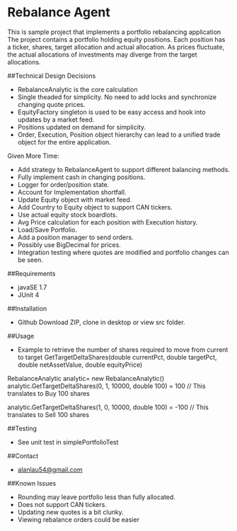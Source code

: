 # Rebalance Agent
This is sample project that implements a portfolio rebalancing application
The project contains a portfolio holding equity positions. Each position has a ticker, shares, target allocation and actual allocation. As prices fluctuate, the actual allocations of investments may diverge from the target allocations.

##Technical Design Decisions
* RebalanceAnalytic is the core calculation
* Single theaded for simplicity. No need to add locks and synchronize changing quote prices.
* EquityFactory singleton is used to be easy access and hook into updates by a market feed.
* Positions updated on demand for simplicity.
* Order, Execution, Position object hierarchy can lead to a unified trade object for the entire application.

Given More Time:
* Add strategy to RebalanceAgent to support different balancing methods.
* Fully implement cash in changing positions. 
* Logger for order/position state.
* Account for Implementation shortfall.
* Update Equity object with market feed.
* Add Country to Equity object to support CAN tickers.
* Use actual equity stock boardlots.
* Avg Price calculation for each position with Execution history.
* Load/Save Portfolio.
* Add a position manager to send orders.
* Possibly use BigDecimal for prices.
* Integration testing where quotes are modified and portfolio changes can be seen.

##Requirements
* javaSE 1.7
* JUnit 4

##Installation
* Github Download ZIP, clone in desktop or view src folder.

##Usage
* Example to retrieve the number of shares required to move from current to target
GetTargetDeltaShares(double currentPct, double targetPct, double netAssetValue, double equityPrice)

RebalanceAnalytic analytic= new RebalanceAnalytic()
analytic.GetTargetDeltaShares(0, 1, 10000, double 100) = 100
// This translates to Buy 100 shares 

analytic.GetTargetDeltaShares(1, 0, 10000, double 100) = -100
// This translates to Sell 100 shares

##Testing
* See unit test in simplePortfolioTest

##Contact
* alanlau54@gmail.com

##Known Issues
* Rounding may leave portfolio less than fully allocated.
* Does not support CAN tickers.
* Updating new quotes is a bit clunky.
* Viewing rebalance orders could be easier
